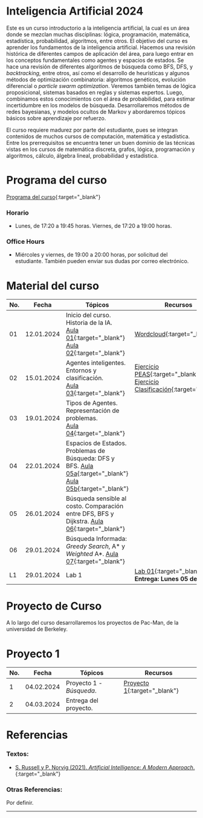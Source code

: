 # Inteligencia Artificial 2024

Este es un curso introductorio a la inteligencia artificial, la cual es un área donde se mezclan muchas disciplinas: lógica, programación, matemática, estadística, probabilidad, algoritmos, entre otros. El objetivo del curso es aprender los fundamentos de la inteligencia artificial. Hacemos una revisión histórica de diferentes campos de aplicación del área, para luego entrar en los conceptos fundamentales como agentes y espacios de estados. Se hace una revisión de diferentes algoritmos de búsqueda como BFS, DFS, y *backtracking*, entre otros, así como el desarrollo de heurísticas y algunos métodos de optimización combinatoria: algoritmos genéticos, evolución diferencial o *particle swarm optimization*. Veremos también temas de lógica proposicional, sistemas basados en reglas y sistemas expertos.
Luego, combinamos estos conocimientos con el área de probabilidad, para estimar incertidumbre en los modelos de búsqueda. Desarrollaremos métodos de redes bayesianas, y modelos ocultos de Markov y abordaremos tópicos básicos sobre aprendizaje por refuerzo.

El curso requiere madurez por parte del estudiante, pues se integran contenidos de muchos cursos de computación, matemática y estadística. Entre los prerrequisitos se encuentra tener un buen dominio de las técnicas vistas en los cursos de matemática discreta, grafos, lógica, programación y algoritmos, cálculo, álgebra lineal, probabilidad y estadística. 


# Programa del curso
<div id='id-programa'/>

[Programa del curso](programa/Programa-ia2024.pdf){:target="_blank"}

### Horario
<div id='id-horario'/>

* Lunes, de 17:20 a 19:45 horas. Viernes, de 17:20 a 19:00 horas.

### Office Hours
<div id='id-office'/>

* Miércoles y viernes, de 19:00 a 20:00 horas, por solicitud del estudiante. También pueden enviar sus dudas por correo electrónico.


# Material del curso
<div id='id-material'/>

**No.**  | **Fecha**    | **Tópicos**                                                       | **Recursos**
-------- | ------------ | ----------------------------------------------------------------- |  -------------------------------------
01       | 12.01.2024   | Inicio del curso. Historia de la IA. <br/> [Aula 01](aulas/Aula01.pdf){:target="_blank"} [Aula 02](aulas/Aula02.pdf){:target="_blank"} | [Wordcloud](otros/Wordcloud.png){:target="_blank"}
02       | 15.01.2024   | Agentes inteligentes. Entornos y clasificación. <br/> [Aula 03](aulas/Aula03.pdf){:target="_blank"} | [Ejercicio PEAS](otros/Ejercicio_PEAS.pdf){:target="_blank"} <br/> [Ejercicio Clasificación](otros/Ejercicio_Ambientes.pdf){:target="_blank"} 
03       | 19.01.2024   | Tipos de Agentes. Representación de problemas. <br/> [Aula 04](aulas/Aula04.pdf){:target="_blank"} | 
04       | 22.01.2024   | Espacios de Estados. Problemas de Búsqueda: DFS y BFS. [Aula 05a](aulas/Aula05a.pdf){:target="_blank"}  [Aula 05b](aulas/Aula05b.pdf){:target="_blank"} | 
05       | 26.01.2024   | Búsqueda sensible al costo. Comparación entre DFS, BFS y Dijkstra. [Aula 06](aulas/Aula06.pdf){:target="_blank"} | 
06       | 29.01.2024   | Búsqueda Informada: *Greedy Search*, A* y *Weighted* A*. [Aula 07](aulas/Aula07.pdf){:target="_blank"} | 
L1       | 29.01.2024   | Lab 1  |  [Lab 01](labs/lab01.pdf){:target="_blank"} <br/> **Entrega: Lunes 05 de febrero.**


# Proyecto de Curso
<div id='id-proj'/>

A lo largo del curso desarrollaremos los proyectos de Pac-Man, de la universidad de Berkeley.

# Proyecto 1
<div id='id-proj1'/>

**No.**  | **Fecha**    | **Tópicos**                                   | **Recursos**
-------- | ------------ | --------------------------------------------- |  -------------------------------------
 1       | 04.02.2024   | Proyecto 1 - *Búsqueda*.                      | [Proyecto 1](proyectos/Proyecto1.pdf){:target="_blank"} <br/> 
 2       | 04.03.2024   | Entrega del proyecto.                         | 

  
# Referencias
<div id='id-ref'/>

### Textos:

* [S. Russell y P. Norvig (2021). *Artificial Intelligence: A Modern Approach*.](http://library.lol/main/9B28FC2A4A9B21237063BC7E6B42DEFD){:target="_blank"}

### Otras Referencias:

Por definir.

---

